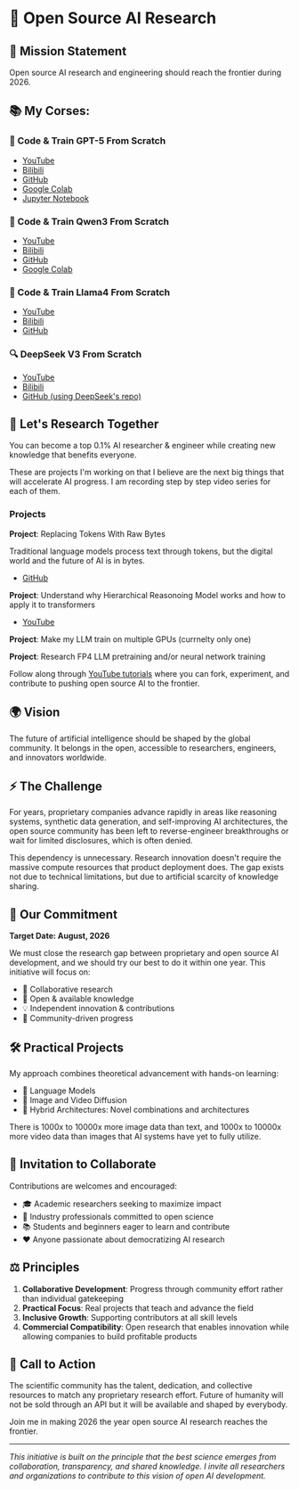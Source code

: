 # 🚀 Open Source AI Research

## 🎯 Mission Statement

Open source AI research and engineering should reach the frontier during 2026.

## 📚 My Corses:

### 🤖 Code & Train GPT-5 From Scratch
- [YouTube](https://youtu.be/xzCJpWliUE0)
- [Bilibili](https://www.bilibili.com/video/BV1yft6zGErW)
- [GitHub](https://github.com/vukrosic/gpt5-from-scratch)
- [Google Colab](https://colab.research.google.com/drive/1Ga4Dfy-MdxZLiOQcGH00z1-9wms0zrse?usp=sharing)
- [Jupyter Notebook](https://github.com/vukrosic/gpt5-from-scratch/blob/main/gpt5_from_scratch.ipynb)


### 🧠 Code & Train Qwen3 From Scratch
- [YouTube](https://youtu.be/wM-KP_wNAeY)
- [Bilibili](https://www.bilibili.com/video/BV1P9tizcEKD/)
- [GitHub](https://github.com/vukrosic/qwen3-from-scratch)
- [Google Colab](https://colab.research.google.com/drive/12ndGn_mI7R1GTbGS8I2EvajW50esJRRk?usp=sharing)

### 🦙 Code & Train Llama4 From Scratch
- [YouTube](https://youtu.be/wcDV3l4CD14)
- [Bilibili](https://www.bilibili.com/video/BV1HvdsYHEEE)
- [GitHub](https://github.com/vukrosic/courses/tree/main/llama4)

### 🔍 DeepSeek V3 From Scratch
- [YouTube](https://youtu.be/TfEG0TwueTs)
- [Bilibili](https://www.bilibili.com/video/BV1M3oiYhEbK)
- [GitHub (using DeepSeek's repo)](https://github.com/deepseek-ai/DeepSeek-V3/blob/main/inference/model.py)

## 🔬 Let's Research Together

You can become a top 0.1% AI researcher & engineer while creating new knowledge that benefits everyone.

These are projects I'm working on that I believe are the next big things that will accelerate AI progress.
I am recording step by step video series for each of them.

### Projects

**Project**: Replacing Tokens With Raw Bytes

Traditional language models process text through tokens, but the digital world and the future of AI is in bytes.

- [GitHub](https://github.com/vukrosic/bitstream-foundation-models-research)

**Project**: Understand why Hierarchical Reasonoing Model works and how to apply it to transformers
- [YouTube](https://youtu.be/RK7lysjz_G0)

**Project**: Make my LLM train on multiple GPUs (currnelty only one)

**Project**: Research FP4 LLM pretraining and/or neural network training

Follow along through [YouTube tutorials](https://www.youtube.com/channel/UC7XJj9pv_11a11FUxCMz15g) where you can fork, experiment, and contribute to pushing open source AI to the frontier.

## 🌍 Vision

The future of artificial intelligence should be shaped by the global community. It belongs in the open, accessible to researchers, engineers, and innovators worldwide.

## ⚡ The Challenge

For years, proprietary companies advance rapidly in areas like reasoning systems, synthetic data generation, and self-improving AI architectures, the open source community has been left to reverse-engineer breakthroughs or wait for limited disclosures, which is often denied.

This dependency is unnecessary. Research innovation doesn't require the massive compute resources that product deployment does. The gap exists not due to technical limitations, but due to artificial scarcity of knowledge sharing.

## 💪 Our Commitment

**Target Date: August, 2026**

We must close the research gap between proprietary and open source AI development, and we should try our best to do it within one year. This initiative will focus on:

- 🤝 Collaborative research
- 📖 Open & available knowledge
- 💡 Independent innovation & contributions
- 🌟 Community-driven progress

## 🛠️ Practical Projects

My approach combines theoretical advancement with hands-on learning:

- 🧠 Language Models
- 🎨 Image and Video Diffusion
- 🔗 Hybrid Architectures: Novel combinations and architectures

There is 1000x to 10000x more image data than text, and 1000x to 10000x more video data than images that AI systems have yet to fully utilize.

## 🤗 Invitation to Collaborate

Contributions are welcomes and encouraged:
- 🎓 Academic researchers seeking to maximize impact
- 💼 Industry professionals committed to open science
- 📚 Students and beginners eager to learn and contribute
- ❤️ Anyone passionate about democratizing AI research

## ⚖️ Principles

1. **Collaborative Development**: Progress through community effort rather than individual gatekeeping
2. **Practical Focus**: Real projects that teach and advance the field
3. **Inclusive Growth**: Supporting contributors at all skill levels
4. **Commercial Compatibility**: Open research that enables innovation while allowing companies to build profitable products

## 📢 Call to Action

The scientific community has the talent, dedication, and collective resources to match any proprietary research effort. Future of humanity will not be sold through an API but it will be available and shaped by everybody.

Join me in making 2026 the year open source AI research reaches the frontier.

---

*This initiative is built on the principle that the best science emerges from collaboration, transparency, and shared knowledge. I invite all researchers and organizations to contribute to this vision of open AI development.*